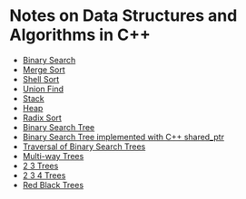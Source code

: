 Notes on Data Structures and Algorithms in C++
==============================================

* [Binary Search](notes/bsearch.rst)
* [Merge Sort](notes/merge-sort.rst)
* [Shell Sort](notes/shell-sort.rst)
* [Union Find](notes/union-find.rst)
* [Stack](notes/stack.rst)
* [Heap](notes/heap.rst)
* [Radix Sort](notes/radix-sort.rst)
* [Binary Search Tree](notes/bst.rst)
* [Binary Search Tree implemented with C++ shared\_ptr<T>](notes/bst-shared-ptr.rst)
* [Traversal of Binary Search Trees](notes/bst-traversal.rst)
* [Multi-way Trees](notes/multiway-trees.rst)
* [2 3 Trees](notes/tree23.rst)
* [2 3 4 Trees](notes/tree234.rst)
* [Red Black Trees](notes/rb-tree.rst)
